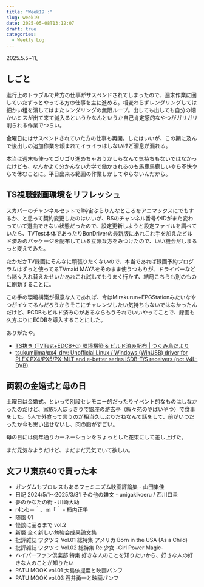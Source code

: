 ```yaml
---
title: "Week19 :"
slug: week19
date: 2025-05-08T13:12:07
draft: true
categories:
  - Weekly Log
---
```

2025.5.5~11。


## しごと

進行上のトラブルで片方の仕事がサスペンドされてしまったので、週末作業に回していたずっとやってる方の仕事を主に進める。相変わらずレンダリングしては細かい粗を潰してはまたレンダリングの無限ループ。出しても出しても自分の細かいミスが出て来て滅入るというかなんというか自己肯定感的なやつがガリガリ削られる作業でつらい。

金曜日にはサスペンドされていた方の仕事も再開。したはいいが、この期に及んで後出しの追加作業を頼まれてイライラはしないけど溜息が漏れる。

本当は週末も使ってゴリゴリ進めちゃおうかしらなんて気持ちもないではなかったけども、なんかよく分かんない力学で働かされるのも馬鹿馬鹿しいやら不快やらで休むことに。平日出来る範囲の作業しかしてやらないんだから。

## TS視聴録画環境をリフレッシュ

スカパーのチャンネルセットで1枠宙ぶらりんなところをアニマックスにでもするか、と思って契約変更したのはいいが、BSのチャンネル番号やIDがまた変わっていて選曲できない状態だったので、設定更新しようと設定ファイルを調べていたら、TVTest本体であったりBonDriverの最新版にあれこれ手を加えたビルド済みのパッケージを配布している立派な方をみつけたので、いい機会だしまるっと変えてみた。

たかだかTV録画にそんなに頑張りたくないので、本当であれば録画予約プログラムはずっと使ってるTVmaid MAYAをそのまま使うつもりが、ドライバーなども諸々入れ替えたせいかあれこれ試してもうまく行かず、結局こちらも別のものに刷新することに。

この手の環境構築が得意な人であれば、今はMirakurun+EPGStationみたいなやつがイケてるんだろうからそこにチャレンジしたい気持ちもないではなかったんだけど、ECDBもビルド済みのがあるならもうそれでいいやってことで、録画も久方ぶりにECDBを導入することにした。

ありがたや。

- [TS抜き (TVTest+EDCB+α) 環境構築 & ビルド済み配布 | つくみ島だより](https://blog.tsukumijima.net/article/ts-dtv-soft/)
- [tsukumijima/px4_drv: Unofficial Linux / Windows (WinUSB) driver for PLEX PX4/PX5/PX-MLT and e-better series ISDB-T/S receivers (not V4L-DVB)](https://github.com/tsukumijima/px4_drv)

## 両親の金婚式と母の日

土曜日は金婚式。といって別段セレモニー的だったりイベント的なものはしなかったのだけど、家族5人ぽっきりで銀座の游玄亭（叙々苑のやばいやつ）で食事をした。5人で外食って言うのが相当久しぶりだねなんて話をして、前がいつだったか今も思い出せないし、肉の脂がすごい。

母の日には例年通りカーネーションをちょっとした花束にして差し上げた。

まだ元気なようだけど、まだまだ元気でいて欲しい。

## 文フリ東京40で買った本

- ガンダムもプロレスもあるフェミニズム映画評論集 - 山田集佳
- 日記 2024/5/1～2025/3/31 その他の雑文 - unigakikoeru / 西川口圭
- 夢のかなたの街 - 川崎大助
- r4ンb－＾、ｍ「＾ - 柿内正午
- 随風 01
- 怪談に至るまで vol.2
- 新層 全く新しい勉強会成果論文集
- 批評雑誌 ワタツミ Vol.01 総特集 アメリカ Born in the USA (As a Child)
- 批評雑誌 ワタツミ Vol.02 総特集 Re:少女 -Girl Power Magic-
- ハイパーファン倶楽部 特集 好きな人のことを知りたいから、好きな人の好きな人のことが知りたい
- PATU MOOK vol.01 大島依提亜と映画パンフ
- PATU MOOK vol.03 石井勇一と映画パンフ

